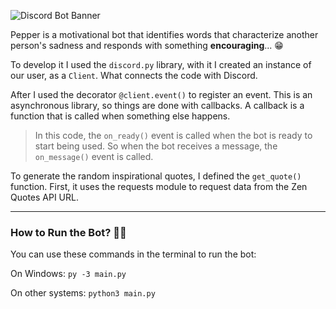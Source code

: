 ![Discord Bot Banner](https://user-images.githubusercontent.com/57842220/127756437-a8f1f97d-d323-4fd1-b48c-39dfdbf7d067.png)

Pepper is a motivational bot that identifies words that characterize another person's sadness and responds with something **encouraging**... 😁

To develop it I used the ```discord.py``` library, with it I created an instance of our user, as a ```Client```. What connects the code with Discord.

After I used the decorator ```@client.event()``` to register an event. This is an asynchronous library, so things are done with callbacks. A callback is a function that is called when something else happens.
> In this code, the ```on_ready()``` event is called when the bot is ready to start being used. So when the bot receives a message, the ```on_message()``` event is called.

To generate the random inspirational quotes, I defined the ```get_quote()``` function. First, it uses the requests module to request data from the Zen Quotes API URL.

---

### How to Run the Bot? 🏃‍♀️

You can use these commands in the terminal to run the bot:

On Windows:
```py -3 main.py```

On other systems:
```python3 main.py```
